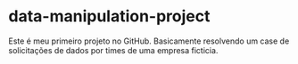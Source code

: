 # data-manipulation-project
Este é meu primeiro projeto no GitHub. Basicamente resolvendo um case de solicitações de dados por times de uma empresa ficticia.
